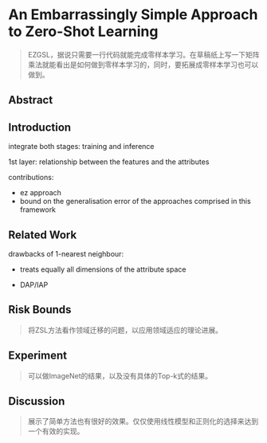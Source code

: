 # An Embarrassingly Simple Approach to Zero-Shot Learning

> EZGSL，据说只需要一行代码就能完成零样本学习。在草稿纸上写一下矩阵乘法就能看出是如何做到零样本学习的，同时，要拓展成零样本学习也可以做到。

## Abstract

## Introduction

integrate both stages: training and inference

1st layer: relationship between the features and the attributes

contributions:
- ez approach
- bound on the generalisation error of the approaches comprised in this framework

## Related Work

drawbacks of 1-nearest neighbour:
- treats equally all dimensions of the attribute space

- DAP/IAP

## Risk Bounds

> 将ZSL方法看作领域迁移的问题，以应用领域适应的理论进展。



## Experiment

> 可以做ImageNet的结果，以及没有具体的Top-k式的结果。

## Discussion

> 展示了简单方法也有很好的效果。仅仅使用线性模型和正则化的选择来达到一个有效的实现。